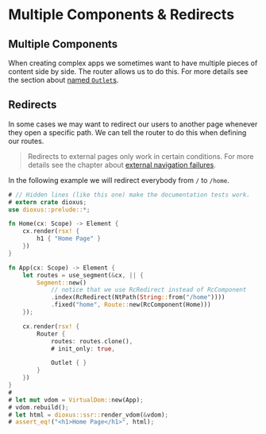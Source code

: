 # Multiple Components & Redirects

## Multiple Components
When creating complex apps we sometimes want to have multiple pieces of content
side by side. The router allows us to do this. For more details see the section
about [named `Outlet`s](../outlets.md#named-outlets).

## Redirects
In some cases we may want to redirect our users to another page whenever they
open a specific path. We can tell the router to do this when defining our
routes.

> Redirects to external pages only work in certain conditions. For more details
> see the chapter about [external navigation failures](../failures/external.md).

In the following example we will redirect everybody from `/` to `/home`.

```rust
# // Hidden lines (like this one) make the documentation tests work.
# extern crate dioxus;
use dioxus::prelude::*;

fn Home(cx: Scope) -> Element {
    cx.render(rsx! {
        h1 { "Home Page" }
    })
}

fn App(cx: Scope) -> Element {
    let routes = use_segment(&cx, || {
        Segment::new()
            // notice that we use RcRedirect instead of RcComponent
            .index(RcRedirect(NtPath(String::from("/home"))))
            .fixed("home", Route::new(RcComponent(Home)))
    });

    cx.render(rsx! {
        Router {
            routes: routes.clone(),
            # init_only: true,

            Outlet { }
        }
    })
}
#
# let mut vdom = VirtualDom::new(App);
# vdom.rebuild();
# let html = dioxus::ssr::render_vdom(&vdom);
# assert_eq!("<h1>Home Page</h1>", html);
```
